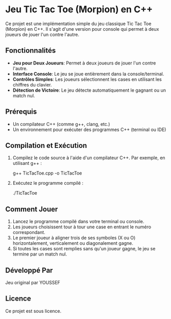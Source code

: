 # Jeu Tic Tac Toe (Morpion) en C++

Ce projet est une implémentation simple du jeu classique Tic Tac Toe (Morpion) en C++. Il s'agit d'une version pour console qui permet à deux joueurs de jouer l'un contre l'autre.

## Fonctionnalités

- **Jeu pour Deux Joueurs**: Permet à deux joueurs de jouer l'un contre l'autre.
- **Interface Console**: Le jeu se joue entièrement dans la console/terminal.
- **Contrôles Simples**: Les joueurs sélectionnent les cases en utilisant les chiffres du clavier.
- **Détection de Victoire**: Le jeu détecte automatiquement le gagnant ou un match nul.

## Prérequis

- Un compilateur C++ (comme g++, clang, etc.)
- Un environnement pour exécuter des programmes C++ (terminal ou IDE)

## Compilation et Exécution

1. Compilez le code source à l'aide d'un compilateur C++. Par exemple, en utilisant g++ :

   g++ TicTacToe.cpp -o TicTacToe
2. Exécutez le programme compilé :

   ./TicTacToe

## Comment Jouer

1. Lancez le programme compilé dans votre terminal ou console.
2. Les joueurs choisissent tour à tour une case en entrant le numéro correspondant.
3. Le premier joueur à aligner trois de ses symboles (X ou O) horizontalement, verticalement ou diagonalement gagne.
4. Si toutes les cases sont remplies sans qu'un joueur gagne, le jeu se termine par un match nul.

## Développé Par

Jeu original par YOUSSEF

## Licence

Ce projet est sous licence.